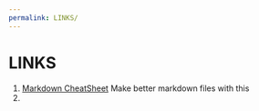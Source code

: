```yaml
---
permalink: LINKS/
---
```


# LINKS
1. [Markdown CheatSheet](https://github.com/adam-p/markdown-here/wiki/Markdown-Cheatsheet)
   Make better markdown files with this
2. 
